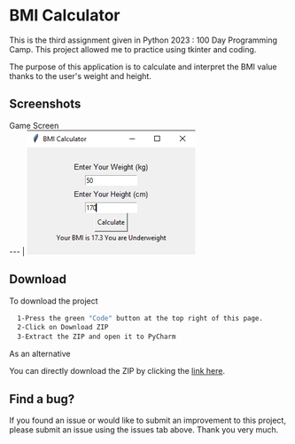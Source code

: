 
# BMI Calculator

This is the third assignment given in Python 2023 : 100 Day Programming Camp. This project allowed me to practice using tkinter and coding.

The purpose of this application is to calculate and interpret the BMI value thanks to the user's weight and height.






## Screenshots

Game Screen  
 --- | 
![](https://github.com/BerkErdgn/BMICalculator-third-assignment-100-Day-Programming-Camp/blob/main/sc/1.PNG?raw=true) 




## Download  

To download the project

```bash 
  1-Press the green "Code" button at the top right of this page.
  2-Click on Download ZIP
  3-Extract the ZIP and open it to PyCharm
```
As an alternative

You can directly download the ZIP by clicking the [link here](https://github.com/BerkErdgn/BMICalculator-third-assignment-100-Day-Programming-Camp/archive/refs/heads/main.zip).
## Find a bug?

If you found an issue or would like to submit an improvement to this project, please submit an issue using the issues tab above.
Thank you very much.

